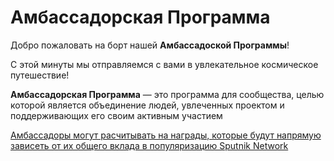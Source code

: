 # Амбассадорская Программа

Добро пожаловать на борт нашей **Амбассадоской Программы**!&#x20;

С этой минуты мы отправляемся с вами в увлекательное космическое путешествие!

**Амбассадорская Программа** — это программа для сообщества, целью которой является объединение людей, увлеченных проектом и поддерживающих его своим активным участием

[Амбассадоры могут расчитывать на награды, которые будут напрямую зависеть от их общего вклада в популяризацию Sputnik Network](../token-usdsignal/raspredelenie-tokena-usdsignal/vesting/ambassadory.md)
